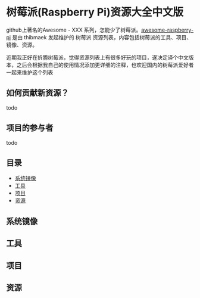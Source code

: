 #  树莓派(Raspberry Pi)资源大全中文版
github上著名的Awesome - XXX 系列，怎能少了树莓派。[awesome-raspberry-pi](https://github.com/thibmaek/awesome-raspberry-pi) 是由 thibmaek 发起维护的 树莓派 资源列表，内容包括树莓派的工具、项目、镜像、资源。

近期我正好在折腾树莓派，觉得资源列表上有很多好玩的项目，遂决定译个中文版本，之后会根据我自己的使用情况添加更详细的注释，也欢迎国内的树莓派爱好者一起来维护这个列表


## 如何贡献新资源？
todo

## 项目的参与者
todo


## 目录
*  [系统镜像](#os-images)
*  [工具](#tools)
*  [项目](#projects)
*  [资源](#resources)

<h2 id="os-images">系统镜像</h2>

<h2 id="tools">工具</h2>

<h2 id="projects">项目</h2>

<h2 id="resources">资源</h2>





